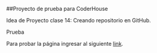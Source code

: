 ##Proyecto de prueba para CoderHouse

Idea de Proyecto clase 14: Creando repositorio en GitHub.

Prueba

Para probar la página ingresar al siguiente  [link](https://carolinaflores7.github.io/IdeaProyecto/index.html).
